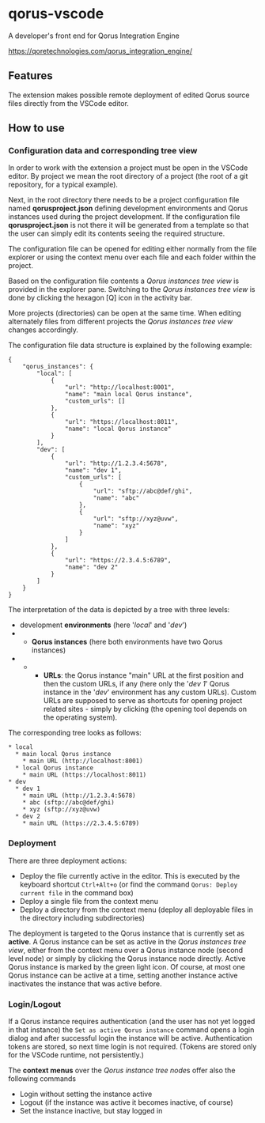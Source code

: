 # qorus-vscode

A developer's front end for Qorus Integration Engine

https://qoretechnologies.com/qorus_integration_engine/

## Features

The extension makes possible remote deployment of edited Qorus source files directly from the VSCode editor.

## How to use

### Configuration data and corresponding tree view

In order to work with the extension a project must be open in the VSCode editor. By project we mean the root directory of a project (the root of a git repository, for a typical example).

Next, in the root directory there needs to be a project configuration file named **qorusproject.json** defining development environments and Qorus instances used during the project development. If the configuration file **qorusproject.json** is not there it will be generated from a template so that the user can simply edit its contents seeing the required structure.

The configuration file can be opened for editing either normally from the file explorer or using the context menu over each file and each folder within the project.

Based on the configuration file contents a *Qorus instances tree view* is provided in the explorer pane. Switching to the *Qorus instances tree view* is done by clicking the hexagon [Q] icon in the activity bar.

More projects (directories) can be open at the same time. When editing alternately files from different projects the *Qorus instances tree view* changes accordingly.

The configuration file data structure is explained by the following example:

    {
        "qorus_instances": {
            "local": [
                {
                    "url": "http://localhost:8001",
                    "name": "main local Qorus instance",
                    "custom_urls": []
                },
                {
                    "url": "https://localhost:8011",
                    "name": "local Qorus instance"
                }
            ],
            "dev": [
                {
                    "url": "http://1.2.3.4:5678",
                    "name": "dev 1",
                    "custom_urls": [
                        {
                            "url": "sftp://abc@def/ghi",
                            "name": "abc"
                        },
                        {
                            "url": "sftp://xyz@uvw",
                            "name": "xyz"
                        }
                    ]
                },
                {
                    "url": "https://2.3.4.5:6789",
                    "name": "dev 2"
                }
            ]
        }
    }

The interpretation of the data is depicted by a tree with three levels:
- development **environments** (here '*local*' and '*dev*')
- - **Qorus instances** (here both environments have two Qorus instances)
- - - **URLs**: the Qorus instance "main" URL at the first position and then the custom URLs, if any (here only the '*dev 1*' Qorus instance in the '*dev*' environment has any custom URLs). Custom URLs are supposed to serve as shortcuts for opening project related sites - simply by clicking (the opening tool depends on the operating system).

The corresponding tree looks as follows:

    * local
      * main local Qorus instance
        * main URL (http://localhost:8001)
      * local Qorus instance
        * main URL (https://localhost:8011)
    * dev
      * dev 1
        * main URL (http://1.2.3.4:5678)
        * abc (sftp://abc@def/ghi)
        * xyz (sftp://xyz@uvw)
      * dev 2
        * main URL (https://2.3.4.5:6789)

### Deployment

There are three deployment actions:
- Deploy the file currently active in the editor. This is executed by the keyboard shortcut `Ctrl+Alt+o` (or find the command `Qorus: Deploy current file` in the command box)
- Deploy a single file from the context menu
- Deploy a directory from the context menu (deploy all deployable files in the directory including subdirectories)

The deployment is targeted to the Qorus instance that is currently set as **active**.
A Qorus instance can be set as active in the *Qorus instances tree view*, either from the context menu over a Qorus instance node (second level node) or simply by clicking the Qorus instance node directly. Active Qorus instance is marked by the green light icon. Of course, at most one Qorus instance can be active at a time, setting another instance active inactivates the instance that was active before.

### Login/Logout

If a Qorus instance requires authentication (and the user has not yet logged in that instance) the `Set as active Qorus instance` command opens a login dialog and after successful login the instance will be active.
Authentication tokens are stored, so next time login is not required.
(Tokens are stored only for the VSCode runtime, not persistently.)

The **context menus** over the *Qorus instance tree node*s offer also the following commands
- Login without setting the instance active
- Logout (if the instance was active it becomes inactive, of course)
- Set the instance inactive, but stay logged in
